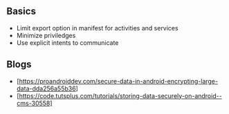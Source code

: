 ## Basics 
* Limit export option in manifest for activities and services
* Minimize priviledges
* Use explicit intents to communicate

## Blogs 
* [https://proandroiddev.com/secure-data-in-android-encrypting-large-data-dda256a55b36]
* [https://code.tutsplus.com/tutorials/storing-data-securely-on-android--cms-30558]
